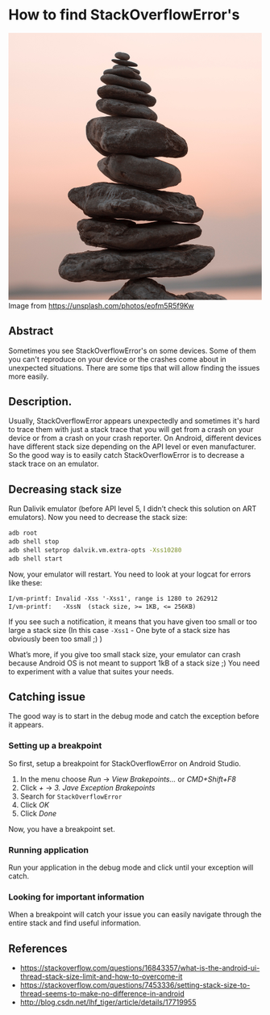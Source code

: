 # How to find StackOverflowError's

![Stack of stones](catching-stackoverflow/title.jpg)
Image from https://unsplash.com/photos/eofm5R5f9Kw

## Abstract
Sometimes you see StackOverflowError's on some devices. Some of them you can't reproduce on your device or the crashes come about in unexpected situations. There are some tips that will allow finding the issues more easily.

## Description.
Usually, StackOverflowError appears unexpectedly and sometimes it's hard to trace them with just a stack trace that you will get from a crash on your device or from a crash on your crash reporter. On Android, different devices have different stack size depending on the API level or even manufacturer. So the good way is to easily catch StackOverflowError is to decrease a stack trace on an emulator.

## Decreasing stack size
Run Dalivik emulator (before API level 5, I didn’t check this solution on ART emulators). Now you need to decrease the stack size:

```bash
adb root
adb shell stop
adb shell setprop dalvik.vm.extra-opts -Xss10280
adb shell start
```

Now, your emulator will restart. You need to look at your logcat for errors like these:

```
I/vm-printf: Invalid -Xss '-Xss1', range is 1280 to 262912
I/vm-printf:   -XssN  (stack size, >= 1KB, <= 256KB)
```

If you see such a notification, it means that you have given too small or too large a stack size (In this case `-Xss1` - One byte of a stack size has obviously been too small ;) )

What’s more, if you give too small stack size, your emulator can crash because Android OS is not meant to support 1kB of a stack size ;)
You need to experiment with a value that suites your needs.

## Catching issue

The good way is to start in the debug mode and catch the exception before it appears.

### Setting up a breakpoint
So first, setup a breakpoint for StackOverflowError on Android Studio.

1. In the menu choose *Run* -> *View Brakepoints...* or *CMD+Shift+F8*
2. Click *+* -> *3. Jave Exception Brakepoints*
3. Search for `StackOverflowError`
4. Click *OK*
5. Click *Done*

Now, you have a breakpoint set.

### Running application

Run your application in the debug mode and click until your exception will catch.

### Looking for important information

When a breakpoint will catch your issue you can easily navigate through the entire stack and find useful information.

## References
* https://stackoverflow.com/questions/16843357/what-is-the-android-ui-thread-stack-size-limit-and-how-to-overcome-it
* https://stackoverflow.com/questions/7453336/setting-stack-size-to-thread-seems-to-make-no-difference-in-android
* http://blog.csdn.net/lhf_tiger/article/details/17719955